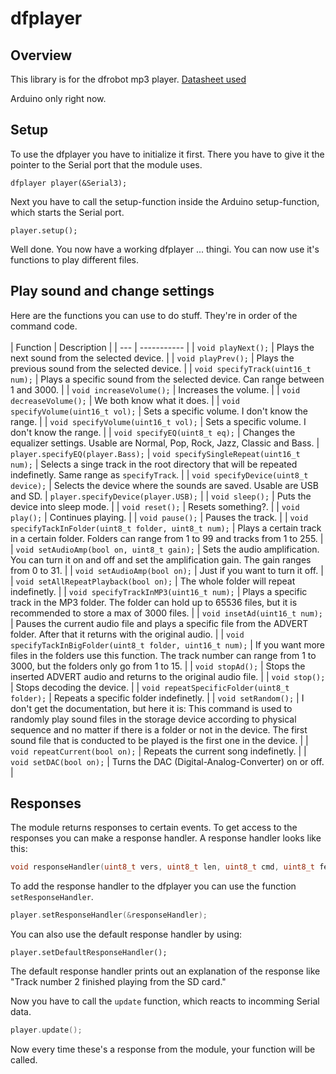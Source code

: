 # dfplayer
## Overview
This library is for the dfrobot mp3 player. [Datasheet used](http://www.robotsforfun.com/datasheets/DFPlayer.pdf)

Arduino only right now.

## Setup

To use the dfplayer you have to initialize it first. There you have to give it the pointer to the Serial port that the module uses.
```
dfplayer player(&Serial3);
```

Next you have to call the setup-function inside the Arduino setup-function, which starts the Serial port.
```
player.setup();
```

Well done. You now have a working dfplayer ... thingi. You can now use it's functions to play different files.

## Play sound and change settings

Here are the functions you can use to do stuff. They're in order of the command code.
<br><br>
| Function | Description |
| --- | ----------- |
| `void playNext();` | Plays the next sound from the selected device. |
| `void playPrev();` | Plays the previous sound from the selected device. |
| `void specifyTrack(uint16_t num);` | Plays a specific sound from the selected device. Can range between 1 and 3000. |
| `void increaseVolume();` | Increases the volume. |
| `void decreaseVolume();` | We both know what it does. |
| `void specifyVolume(uint16_t vol);` | Sets a specific volume. I don't know the range. |
| `void specifyVolume(uint16_t vol);` | Sets a specific volume. I don't know the range. |
| `void specifyEQ(uint8_t eq);` | Changes the equalizer settings. Usable are Normal, Pop, Rock, Jazz, Classic and Bass. | `player.specifyEQ(player.Bass);`
| `void specifySingleRepeat(uint16_t num);` | Selects a singe track in the root directory that will be repeated indefinetly. Same range as `specifyTrack`. |
| `void specifyDevice(uint8_t device);` | Selects the device where the sounds are saved. Usable are USB and SD. | `player.specifyDevice(player.USB);` |
| `void sleep();` | Puts the device into sleep mode. |
| `void reset();` | Resets something?. |
| `void play();` | Continues playing. |
| `void pause();` | Pauses the track. |
| `void specifyTackInFolder(uint8_t folder, uint8_t num);` | Plays a certain track in a certain folder. Folders can range from 1 to 99 and tracks from 1 to 255. |
| `void setAudioAmp(bool on, uint8_t gain);` | Sets the audio amplification. You can turn it on and off and set the amplification gain. The gain ranges from 0 to 31. |
| `void setAudioAmp(bool on);` | Just if you want to turn it off. |
| `void setAllRepeatPlayback(bool on);` | The whole folder will repeat indefinetly. |
| `void specifyTrackInMP3(uint16_t num);` | Plays a specific track in the MP3 folder. The folder can hold up to 65536 files, but it is recommended to store a max of 3000 files. |
| `void insetAd(uint16_t num);` | Pauses the current audio file and plays a specific file from the ADVERT folder. After that it returns with the original audio. |
| `void specifyTackInBigFolder(uint8_t folder, uint16_t num);` | If you want more files in the folders use this function. The track number can range from 1 to 3000, but the folders only go from 1 to 15. |
| `void stopAd();` | Stops the inserted ADVERT audio and returns to the original audio file. |
| `void stop();` | Stops decoding the device. |
| `void repeatSpecificFolder(uint8_t folder);` | Repeats a specific folder indefinetly. |
| `void setRandom();` | I don't get the documentation, but here it is: This command is used to randomly play sound files in the storage device according to physical sequence and no matter if there is a folder or not in the device. The first sound file that is conducted to be played is the first one in the device. |
| `void repeatCurrent(bool on);` | Repeats the current song indefinetly. |
| `void setDAC(bool on);` | Turns the DAC (Digital-Analog-Converter) on or off. |

## Responses

The module returns responses to certain events.
To get access to the responses you can make a response handler. A response handler looks like this:
```cpp
void responseHandler(uint8_t vers, uint8_t len, uint8_t cmd, uint8_t feedb, uint16_t param);
```

To add the response handler to the dfplayer you can use the function `setResponseHandler`.
```cpp
player.setResponseHandler(&responseHandler);
```
You can also use the default response handler by using:
```
player.setDefaultResponseHandler();
```
The default response handler prints out an explanation of the response like "Track number 2 finished playing from the SD card." 
<br>

Now you have to call the `update` function, which reacts to incomming Serial data.
```cpp
player.update();
```
Now every time these's a response from the module, your function will be called.